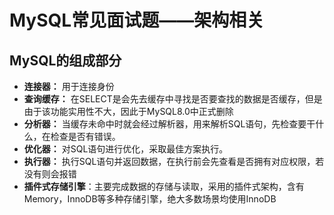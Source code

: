 # MySQL常见面试题——架构相关

## MySQL的组成部分

- **连接器：** 用于连接身份
- **查询缓存：** 在SELECT是会先去缓存中寻找是否要查找的数据是否缓存，但是由于该功能实用性不大，因此于MySQL8.0中正式删除
- **分析器：** 当缓存未命中时就会经过解析器，用来解析SQL语句，先检查要干什么，在检查是否有错误。
- **优化器：** 对SQL语句进行优化，采取最佳方案执行。
- **执行器：** 执行SQL语句并返回数据，在执行前会先查看是否拥有对应权限，若没有则会报错
- **插件式存储引擎**：主要完成数据的存储与读取，采用的插件式架构，含有Memory，InnoDB等多种存储引擎，绝大多数场景均使用InnoDB
